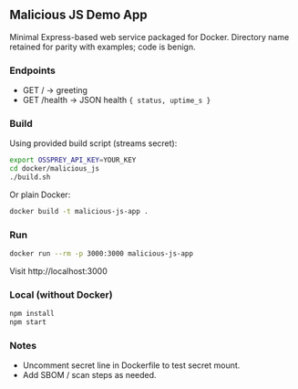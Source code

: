 ## Malicious JS Demo App

Minimal Express-based web service packaged for Docker. Directory name retained for parity with examples; code is benign.

### Endpoints
* GET / -> greeting
* GET /health -> JSON health `{ status, uptime_s }`

### Build
Using provided build script (streams secret):
```bash
export OSSPREY_API_KEY=YOUR_KEY
cd docker/malicious_js
./build.sh
```
Or plain Docker:
```bash
docker build -t malicious-js-app .
```

### Run
```bash
docker run --rm -p 3000:3000 malicious-js-app
```
Visit http://localhost:3000

### Local (without Docker)
```bash
npm install
npm start
```

### Notes
* Uncomment secret line in Dockerfile to test secret mount.
* Add SBOM / scan steps as needed.

